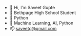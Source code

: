 - 👋 Hi, I’m Saveet Gupte 
- 👀 Bethpage High School Student
- 🌱 Python
- 💞️ Machine Learning, AI, Python
- 📫 saveetg@gmail.com

<!---
Savi2Edits/Savi2Edits is a ✨ special ✨ repository because its `README.md` (this file) appears on your GitHub profile.
You can click the Preview link to take a look at your changes.
--->
